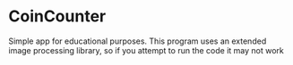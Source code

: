 CoinCounter
===========

Simple app for educational purposes.
This program uses an extended image processing library, so if you attempt to run the code it may not work
